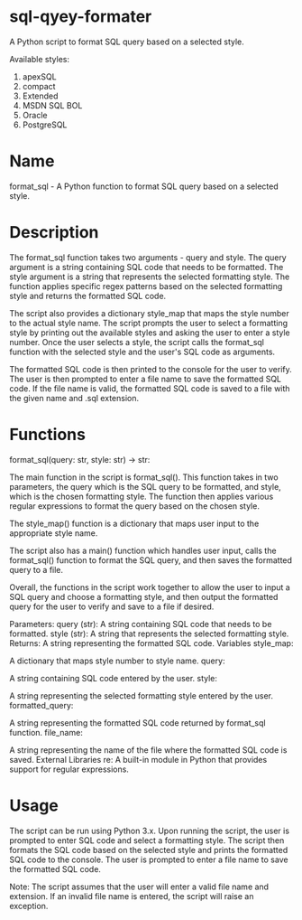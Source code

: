 # sql-qyey-formater
 
 A Python script to format SQL query based on a selected style. 
 
 Available styles: 
 1. apexSQL 
 2. compact 
 3. Extended 
 4. MSDN SQL BOL 
 5. Oracle 
 6. PostgreSQL


# Name
format_sql - A Python function to format SQL query based on a selected style.

# Description
The format_sql function takes two arguments - query and style. The query argument is a string containing SQL code that needs to be formatted. The style argument is a string that represents the selected formatting style. The function applies specific regex patterns based on the selected formatting style and returns the formatted SQL code.

The script also provides a dictionary style_map that maps the style number to the actual style name. The script prompts the user to select a formatting style by printing out the available styles and asking the user to enter a style number. Once the user selects a style, the script calls the format_sql function with the selected style and the user's SQL code as arguments.

The formatted SQL code is then printed to the console for the user to verify. The user is then prompted to enter a file name to save the formatted SQL code. If the file name is valid, the formatted SQL code is saved to a file with the given name and .sql extension.

# Functions
format_sql(query: str, style: str) -> str:

The main function in the script is format_sql(). This function takes in two parameters, the query which is the SQL query to be formatted, and style, which is the chosen formatting style. The function then applies various regular expressions to format the query based on the chosen style.

The style_map() function is a dictionary that maps user input to the appropriate style name.

The script also has a main() function which handles user input, calls the format_sql() function to format the SQL query, and then saves the formatted query to a file.

Overall, the functions in the script work together to allow the user to input a SQL query and choose a formatting style, and then output the formatted query for the user to verify and save to a file if desired.

Parameters:
query (str): A string containing SQL code that needs to be formatted.
style (str): A string that represents the selected formatting style.
Returns:
A string representing the formatted SQL code.
Variables
style_map:

A dictionary that maps style number to style name.
query:

A string containing SQL code entered by the user.
style:

A string representing the selected formatting style entered by the user.
formatted_query:

A string representing the formatted SQL code returned by format_sql function.
file_name:

A string representing the name of the file where the formatted SQL code is saved.
External Libraries
re: A built-in module in Python that provides support for regular expressions.

# Usage
The script can be run using Python 3.x. Upon running the script, the user is prompted to enter SQL code and select a formatting style. The script then formats the SQL code based on the selected style and prints the formatted SQL code to the console. The user is prompted to enter a file name to save the formatted SQL code.

Note: The script assumes that the user will enter a valid file name and extension. If an invalid file name is entered, the script will raise an exception.
